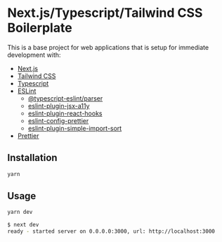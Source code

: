 # Next.js/Typescript/Tailwind CSS Boilerplate

This is a base project for web applications that is setup for immediate development with:

- [Next.js](https://nextjs.org)
- [Tailwind CSS](https://tailwindcss.com)
- [Typescript](https://www.typescriptlang.org)
- [ESLint](https://eslint.org)
  - [@typescript-eslint/parser](https://github.com/typescript-eslint/typescript-eslint)
  - [eslint-plugin-jsx-a11y](https://github.com/jsx-eslint/eslint-plugin-jsx-a11y)
  - [eslint-plugin-react-hooks](https://github.com/facebook/react/tree/master/packages/eslint-plugin-react-hooks)
  - [eslint-config-prettier](https://github.com/prettier/eslint-config-prettier)
  - [eslint-plugin-simple-import-sort](https://github.com/lydell/eslint-plugin-simple-import-sort)
- [Prettier](https://prettier.io)

## Installation
```sh
yarn
```

## Usage
```sh
yarn dev

$ next dev
ready - started server on 0.0.0.0:3000, url: http://localhost:3000
```
